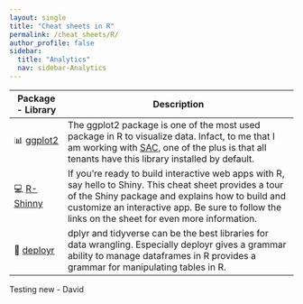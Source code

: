 ```yaml
---
layout: single
title: "Cheat sheets in R"
permalink: /cheat_sheets/R/
author_profile: false
sidebar:
  title: "Analytics"
  nav: sidebar-Analytics
---
```


| Package - Library  | Description |
| --- | --- |
|  :bar_chart:  [ggplot2](https://github.com/rstudio/cheatsheets/raw/master/data-visualization-2.1.pdf) | The ggplot2 package is one of the most used package in R to visualize data. Infact, to me that I am working with [SAC](https://www.sapanalytics.cloud/tutorial-r-visualization/), one of the plus is that all tenants have this library installed by default. |
|  :computer:  [R-Shinny](https://github.com/rstudio/cheatsheets/raw/master/shiny.pdf) | If you’re ready to build interactive web apps with R, say hello to Shiny. This cheat sheet provides a tour of the Shiny package and explains how to build and customize an interactive app. Be sure to follow the links on the sheet for even more information. |
|  :wrench:  [deployr](https://github.com/rstudio/cheatsheets/raw/master/data-transformation.pdf) | dplyr and tidyverse can be the best libraries for data wrangling. Especially deployr gives a grammar ability to manage dataframes in R provides a grammar for manipulating tables in R. |

Testing new - David